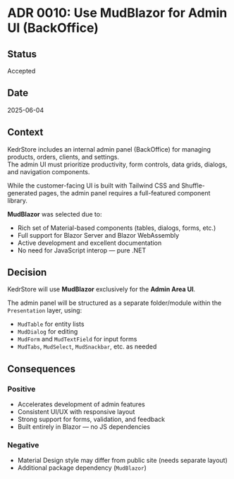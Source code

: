 # ADR 0010: Use MudBlazor for Admin UI (BackOffice)

## Status
Accepted

## Date
2025-06-04

## Context
KedrStore includes an internal admin panel (BackOffice) for managing products, orders, clients, and settings.  
The admin UI must prioritize productivity, form controls, data grids, dialogs, and navigation components.

While the customer-facing UI is built with Tailwind CSS and Shuffle-generated pages, the admin panel requires a full-featured component library.

**MudBlazor** was selected due to:

- Rich set of Material-based components (tables, dialogs, forms, etc.)
- Full support for Blazor Server and Blazor WebAssembly
- Active development and excellent documentation
- No need for JavaScript interop — pure .NET

## Decision
KedrStore will use **MudBlazor** exclusively for the **Admin Area UI**.

The admin panel will be structured as a separate folder/module within the `Presentation` layer, using:
- `MudTable` for entity lists
- `MudDialog` for editing
- `MudForm` and `MudTextField` for input forms
- `MudTabs`, `MudSelect`, `MudSnackbar`, etc. as needed

## Consequences

### Positive
- Accelerates development of admin features
- Consistent UI/UX with responsive layout
- Strong support for forms, validation, and feedback
- Built entirely in Blazor — no JS dependencies

### Negative
- Material Design style may differ from public site (needs separate layout)
- Additional package dependency (`MudBlazor`)
